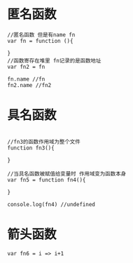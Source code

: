 # 匿名函数

```angular2html
//匿名函数 但是有name fn
var fn = function (){

}
//函数寄存在堆里 fn记录的是函数地址
var fn2 = fn

fn.name //fn
fn2.name //fn2
```

# 具名函数

```angular2html

//fn3的函数作用域为整个文件
function fn3(){

}

//当具名函数被赋值给变量时 作用域变为函数本身
var fn5 = function fn4(){

}

console.log(fn4) //undefined
```

# 箭头函数

```angular2html
var fn6 = i => i+1
```
